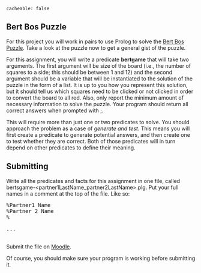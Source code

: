 ```
cacheable: false
```

## Bert Bos Puzzle

For this project you will work in pairs to use Prolog to solve
the [Bert Bos Puzzle](/~tmullen/pages/bertspel). Take a look at the puzzle now to
get a general gist of the puzzle.

For this assignment, you will write a predicate **bertgame** that will take two arguments. The first
argument will be size of the board (i.e., the number of squares to a side; this should be between 1 and 12) and the second argument should be a variable that will be instantiated to the solution of the puzzle in the form of a list. It is up to you how you represent this solution, but it should tell us which squares need to be clicked or not clicked in order to convert the board to all red. Also, only report
the minimum amount of necessary information to solve the puzzle. Your program should return all correct answers when prompted with ;.

This will require more than just one or two predicates to solve. You should approach the problem as a case of *generate and test*. This means you will first create a predicate to generate potential answers, and then create one to test whether they are correct. Both of those predicates will in turn depend on other predicates to define their meaning.  

## Submitting

Write all the predicates and facts for this assignment in one file, called
<span class="codefont">bertsgame-&lt;partner1LastName_partner2LastName&gt;.plg</span>. Put your full names in a comment at the top of the file. Like so:

<pre>%Partner1 Name
%Partner 2 Name
%

...

</pre>

Submit the file on [Moodle]().

Of course, you should make sure your program is working before submitting it.
